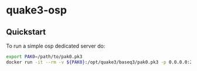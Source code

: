 # quake3-osp

## Quickstart
To run a simple osp dedicated server do:

``` bash
export PAK0=/path/to/pak0.pk3
docker run -it --rm -v ${PAK0}:/opt/quake3/baseq3/pak0.pk3 -p 0.0.0.0:27960:27960/udp jberrenberg/quake3
```
